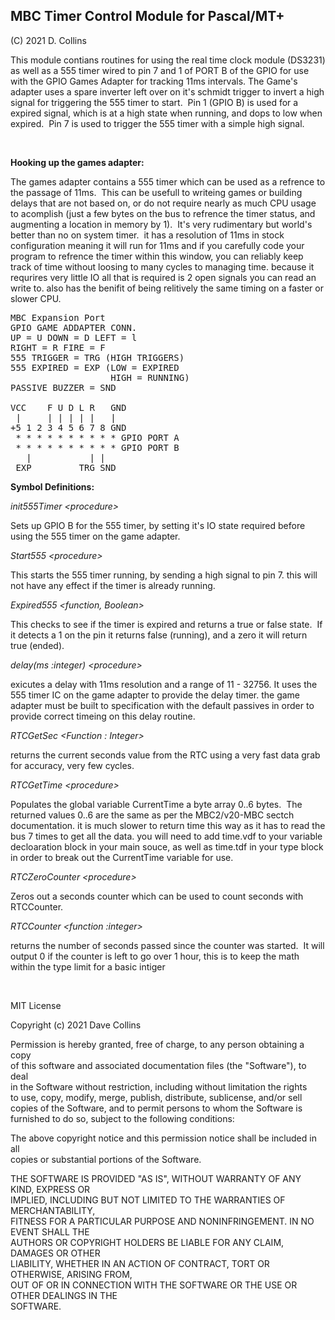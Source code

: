 <h2>MBC Timer Control Module for Pascal/MT+</h2>
<p>(C) 2021 D. Collins</p>
<p>This module contians routines for using the real time clock module (DS3231) as well as a 555 timer wired to pin 7 and 1 of PORT B of the GPIO for use with the GPIO Games Adapter for tracking 11ms intervals. The Game's adapter uses a spare inverter left over on it's schmidt trigger to invert a high signal for triggering the 555 timer to start.&nbsp; Pin 1 (GPIO B) is used for a expired signal, which is at a high state when running, and dops to low when expired.&nbsp; Pin 7 is used to trigger the 555 timer with a simple high signal.</p>
<p>&nbsp;</p>
<p><strong>Hooking up the games adapter:</strong></p>
<p>The games adapter contains a 555 timer which can be used as a refrence to the passage of 11ms.&nbsp; This can be usefull to writeing games or building delays that are not based on, or do not require nearly as much CPU usage to acomplish (just a few bytes on the bus to refrence the timer status, and augmenting a location in memory by 1).&nbsp; It's very rudimentary but world's better than no on system timer.&nbsp; it has a resolution of 11ms in stock configuration meaning it will run for 11ms and if you carefully code your program to refrence the timer within this window, you can reliably keep track of time without loosing to many cycles to managing time. because it requrires very little IO all that is required is 2 open signals you can read an write to. also has the benifit of being relitively the same timing on a faster or slower CPU.</p>
<pre>MBC Expansion Port <br />GPIO GAME ADDAPTER CONN. <br />UP = U DOWN = D LEFT = l <br />RIGHT = R FIRE = F <br />555 TRIGGER = TRG (HIGH TRIGGERS) <br />555 EXPIRED = EXP (LOW = EXPIRED<br />                   HIGH = RUNNING) <br />PASSIVE BUZZER = SND<br /><br />VCC    F U D L R   GND <br /> |     | | | | |   | <br />+5 1 2 3 4 5 6 7 8 GND <br /> * * * * * * * * * * GPIO PORT A <br /> * * * * * * * * * * GPIO PORT B <br />   |           | | <br /> EXP         TRG SND </pre>
<p><strong>Symbol Definitions:</strong></p>
<p><em>init555Timer &lt;procedure&gt;</em></p>
<p>Sets up GPIO B for the 555 timer, by setting it's IO state required before using the 555 timer on the game adapter.</p>
<p><em>Start555 &lt;procedure&gt; </em></p>
<p>This starts the 555 timer running, by sending a high signal to pin 7. this will not have any effect if the timer is already running.</p>
<p><em>Expired555 &lt;function, Boolean&gt; </em></p>
<p>This checks to see if the timer is expired and returns a true or false state.&nbsp; If it detects a 1 on the pin it returns false (running), and a zero it will return true (ended).</p>
<p><em>delay(ms :integer) &lt;procedure&gt;</em></p>
<p>exicutes a delay with 11ms resolution and a range of 11 - 32756. It uses the 555 timer IC on the game adapter to provide the delay timer. the game adapter must be built to specification with the default passives in order to provide correct timeing on this delay routine.</p>
<p><em>RTCGetSec &lt;Function : Integer&gt;</em></p>
<p>returns the current seconds value from the RTC using a very fast data grab for accuracy, very few cycles.</p>
<p><em>RTCGetTime &lt;procedure&gt;</em></p>
<p>Populates the global variable CurrentTime a byte array 0..6 bytes.&nbsp; The returned values 0..6 are the same as per the MBC2/v20-MBC sectch documentation. it is much slower to return time this way as it has to read the bus 7 times to get all the data. you will need to add time.vdf to your variable decloaration block in your main souce, as well as time.tdf in your type block in order to break out the CurrentTime variable for use.</p>
<p><em>RTCZeroCounter &lt;procedure&gt; </em></p>
<p>Zeros out a seconds counter which can be used to count seconds with RTCCounter.</p>
<p><em>RTCCounter &lt;function :integer&gt;</em></p>
<p>returns the number of seconds passed since the counter was started.&nbsp; It will output 0 if the counter is left to go over 1 hour, this is to keep the math within the type limit for a basic intiger</p>
<p>&nbsp;</p>
<p>MIT License</p>
<p>Copyright (c) 2021 Dave Collins</p>
<p>Permission is hereby granted, free of charge, to any person obtaining a copy<br />of this software and associated documentation files (the "Software"), to deal<br />in the Software without restriction, including without limitation the rights<br />to use, copy, modify, merge, publish, distribute, sublicense, and/or sell<br />copies of the Software, and to permit persons to whom the Software is<br />furnished to do so, subject to the following conditions:</p>
<p>The above copyright notice and this permission notice shall be included in all<br />copies or substantial portions of the Software.</p>
<p>THE SOFTWARE IS PROVIDED "AS IS", WITHOUT WARRANTY OF ANY KIND, EXPRESS OR<br />IMPLIED, INCLUDING BUT NOT LIMITED TO THE WARRANTIES OF MERCHANTABILITY,<br />FITNESS FOR A PARTICULAR PURPOSE AND NONINFRINGEMENT. IN NO EVENT SHALL THE<br />AUTHORS OR COPYRIGHT HOLDERS BE LIABLE FOR ANY CLAIM, DAMAGES OR OTHER<br />LIABILITY, WHETHER IN AN ACTION OF CONTRACT, TORT OR OTHERWISE, ARISING FROM,<br />OUT OF OR IN CONNECTION WITH THE SOFTWARE OR THE USE OR OTHER DEALINGS IN THE<br />SOFTWARE.</p>
